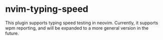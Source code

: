 # nvim-typing-speed
This plugin supports typing speed testing in neovim. Currently, it supports wpm reporting, and will be expanded to a more general version in the future.
